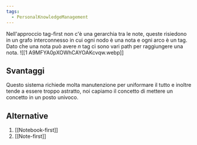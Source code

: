 ```yaml
---
tags:
  - PersonalKnowledgeManagement
---
```



Nell'approccio tag-first non c'è una gerarchia tra le note, queste risiedono in un grafo interconnesso in cui ogni nodo è una nota e ogni arco è un tag.
Dato che una nota può avere *n* tag ci sono vari path per raggiungere una nota.
![[1 A9MFYA0pXOWhCAYOAKcvqw.webp]]
## Svantaggi
Questo sistema richiede molta manutenzione per uniformare il tutto e inoltre tende a essere troppo astratto, noi capiamo il concetto di mettere un concetto in un posto univoco.

## Alternative
1. [[Notebook-first]]
2. [[Note-first]]